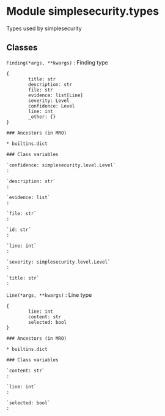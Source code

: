 Module simplesecurity.types
===========================
Types used by simplesecurity

Classes
-------

`Finding(*args, **kwargs)`
:   Finding type
    
    {
            title: str
            description: str
            file: str
            evidence: list[Line]
            severity: Level
            confidence: Level
            line: int
            _other: {}
    }

    ### Ancestors (in MRO)

    * builtins.dict

    ### Class variables

    `confidence: simplesecurity.level.Level`
    :

    `description: str`
    :

    `evidence: list`
    :

    `file: str`
    :

    `id: str`
    :

    `line: int`
    :

    `severity: simplesecurity.level.Level`
    :

    `title: str`
    :

`Line(*args, **kwargs)`
:   Line type
    
    {
            line: int
            content: str
            selected: bool
    }

    ### Ancestors (in MRO)

    * builtins.dict

    ### Class variables

    `content: str`
    :

    `line: int`
    :

    `selected: bool`
    :